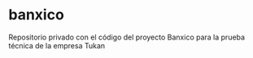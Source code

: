 # banxico
Repositorio privado con el código del proyecto Banxico para la prueba técnica de la empresa Tukan
